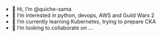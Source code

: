 - 👋 Hi, I’m @quiche-sama
- 👀 I’m interested in python, devops, AWS and Guild Wars 2
- 🌱 I’m currently learning Kubernetes, trying to prepare CKA
- 💞️ I’m looking to collaborate on ...

<!---
quiche-sama/quiche-sama is a ✨ special ✨ repository because its `README.md` (this file) appears on your GitHub profile.
You can click the Preview link to take a look at your changes.
--->
